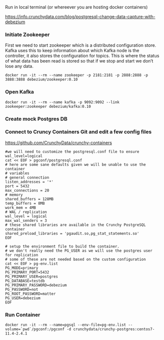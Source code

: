 Run in local terminal (or whereever you are hosting docker containers) 

https://info.crunchydata.com/blog/postgresql-change-data-capture-with-debezium

### Initiate Zookeeper ## 
First we need to start zookeeper which is a distributed configuration store. Kafka uses this to keep information about which Kafka node is the controller, it also stores the configuration for topics. This is where the status of what data has been read is stored so that if we stop and start we don’t lose any data.

```
docker run -it --rm --name zookeeper -p 2181:2181 -p 2888:2888 -p 3888:3888 debezium/zookeeper:0.10
```
### Open Kafka ### 
```
docker run -it --rm --name kafka -p 9092:9092 --link zookeeper:zookeeper debezium/kafka:0.10
```

### Create mock Postgres DB ### 

### Connect to Cruncy Containers Git and edit a few config files ### 
https://github.com/CrunchyData/crunchy-containers
```
#we will need to customize the postgresql.conf file to ensure wal_level=logical
cat << EOF > pgconf/postgresql.conf
# here are some sane defaults given we will be unable to use the container
# variables
# general connection
listen_addresses = '*'
port = 5432
max_connections = 20
# memory
shared_buffers = 128MB
temp_buffers = 8MB
work_mem = 4MB
# WAL / replication
wal_level = logical
max_wal_senders = 3
# these shared libraries are available in the Crunchy PostgreSQL container
shared_preload_libraries = 'pgaudit.so,pg_stat_statements.so'
EOF
```

```
# setup the environment file to build the container. 
# we don't really need the PG_USER as we will use the postgres user for replication
# some of these are not needed based on the custom configuration
cat << EOF > pg-env.list
PG_MODE=primary
PG_PRIMARY_PORT=5432
PG_PRIMARY_USER=postgres
PG_DATABASE=testdb
PG_PRIMARY_PASSWORD=debezium
PG_PASSWORD=not
PG_ROOT_PASSWORD=matter
PG_USER=debezium
EOF
```
### Run Container ### 
```
docker run -it --rm --name=pgsql --env-file=pg-env.list --volume=`pwd`/pgconf:/pgconf -d crunchydata/crunchy-postgres:centos7-11.4-2.4.1
```
